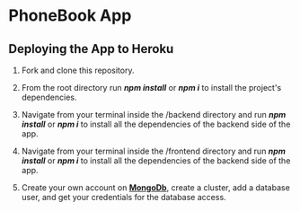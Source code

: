 # PhoneBook App









## Deploying the App to Heroku

1. Fork and clone this repository.

2. From the root directory run ***npm install*** or ***npm i*** to install the project's dependencies.

3. Navigate from your terminal inside the /backend directory and run ***npm install*** or ***npm i*** to install all the dependencies of the backend side of the app.

4. Navigate from your terminal inside the /frontend directory and run ***npm install*** or ***npm i*** to install all the dependencies of the backend side of the app.




2. Create your own account on [**MongoDb**](https://www.mongodb.com/cloud), create a cluster, add a database user, and get your credentials for the database access.



<!-- 
Access the app here: <a href="https://phonebook-app-kt.herokuapp.com/" target="blank">PhoneBook App</a>

<h2>Setup of the Project</h2>

**1.** Fork and clone this repository.

**2.** Navigate from your terminal inside the /backend directory and run ***npm install*** to install the project's dependencies.

**3.** Navigate from your terminal inside the /frontend directory and run ***npm install*** to install the project's dependencies.
<br/>
<br/>
<h3>Running BackEnd and FrontEnd Side By Side</h3>

**1.** Navigate from your terminal inside the /backend directory and run ***npm run watch***.

**2.** Inside the /frontend/src/services/phonebookService.js file make sure that the baseUrl variable is set to:

        const baseUrl = 'http://localhost:3001/api/persons';

**3.** Open a new terminal, navigate inside the /frontend directory and run ***npm start***.
<br/>
<br/>
<h3>Running App Locally</h3>

**1.** Inside the /frontend/src/services/phonebookService.js file make sure that the baseUrl variable is set to:

        const baseUrl = 'api/persons';

**2.** Navigate from your terminal inside the /backend directory and run ***npm run build-frontend*** and then ***npm run watch***.
<br/>
<br/>
<h3>Running FrontEnd Locally With Deployed Backend To Heroku</h3>

**1.** Deploy Back End To Heroku....+

**2.** Inside the /frontend/src/services/phonebookService.js file make sure that the baseUrl variable is set to:

        const baseUrl = 'https://phonebook-app-kt.herokuapp.com/api/persons';

**3.** Navigate from your terminal inside the /frontend directory and run ***npm start***. -->
